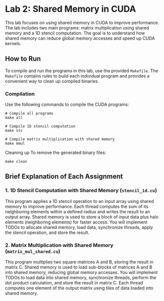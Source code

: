 # Lab 2: Shared Memory in CUDA

This lab focuses on using shared memory in CUDA to improve performance. The lab includes two main programs: matrix multiplication using shared memory and a 1D stencil computation. The goal is to understand how shared memory can reduce global memory accesses and speed up CUDA kernels.

## How to Run
To compile and run the programs in this lab, use the provided `Makefile`. The `Makefile` contains rules to build each individual program and provides a convenient way to clean up compiled binaries.

### Compilation
Use the following commands to compile the CUDA programs:

```
# Compile all programs
make all

# Compile 1D stencil computation
make stc

# Compile matrix multiplication with shared memory
make mmul

```

Cleaning up
To remove the generated binary files:

```
make clean
```

## Brief Explanation of Each Assignment



### 1. 1D Stencil Computation with Shared Memory (`stencil_1d.cu`)
This program applies a 1D stencil operation to an input array using shared memory to improve performance.
Each thread computes the sum of its neighboring elements within a defined radius and writes the result to an output array.
Shared memory is used to store a block of input data plus halo elements (neighboring elements) for faster access.
You will implement TODOs to allocate shared memory, load data, synchronize threads, apply the stencil operation, and store the result.

### 2. Matrix Multiplication with Shared Memory (`matrix_mul_shared.cu`)
This program multiplies two square matrices A and B, storing the result in matrix C.
Shared memory is used to load sub-blocks of matrices A and B into shared memory, reducing global memory accesses.
You will implement TODOs to load data into shared memory, synchronize threads, perform the dot product calculation, and store the result in matrix C.
Each thread computes one element of the output matrix using tiles of data loaded into shared memory.